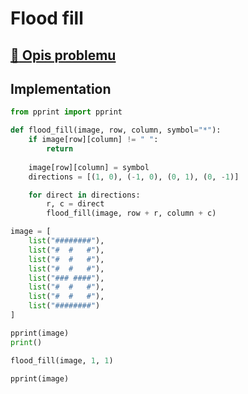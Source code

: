 # Flood fill

## [:link: Opis problemu](../../../../algorithms/graphs/flood-fill.md)

## Implementation

```python linenums="1"
from pprint import pprint

def flood_fill(image, row, column, symbol="*"):
    if image[row][column] != " ":
        return
    
    image[row][column] = symbol
    directions = [(1, 0), (-1, 0), (0, 1), (0, -1)]

    for direct in directions:
        r, c = direct
        flood_fill(image, row + r, column + c)

image = [
    list("########"),
    list("#  #   #"),
    list("#  #   #"),
    list("#  #   #"),
    list("### ####"),
    list("#  #   #"),
    list("#  #   #"),
    list("########")
]

pprint(image)
print()

flood_fill(image, 1, 1)

pprint(image)
```

